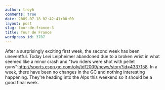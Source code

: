 ```yaml
---
author: troyh
comments: true
date: 2009-07-18 02:42:41+00:00
layout: post
slug: tour-de-france-3
title: Tour de France
wordpress_id: 3707
---
```


After a surprisingly exciting first week, the second week has been uneventful. Today Levi Leipheimer abandoned due to a broken wrist in what seemed like a minor crash and "two riders were shot with pellet guns":http://sports.espn.go.com/oly/tdf2009/news/story?id=4337158.  In a week, there have been no changes in the GC and nothing interesting happening. They're heading into the Alps this weekend so it should be a good final week.
